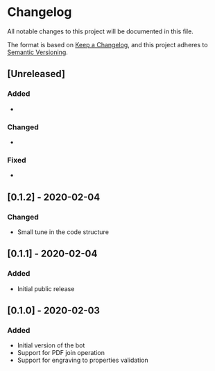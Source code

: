 # Changelog

All notable changes to this project will be documented in this file.

The format is based on [Keep a Changelog](https://keepachangelog.com/en/1.0.0/),
and this project adheres to [Semantic Versioning](https://semver.org/spec/v2.0.0.html).

## [Unreleased]

### Added

*

### Changed

*

### Fixed

*

## [0.1.2] - 2020-02-04

### Changed

* Small tune in the code structure

## [0.1.1] - 2020-02-04

### Added

* Initial public release

## [0.1.0] - 2020-02-03

### Added

* Initial version of the bot
* Support for PDF join operation
* Support for engraving to properties validation
